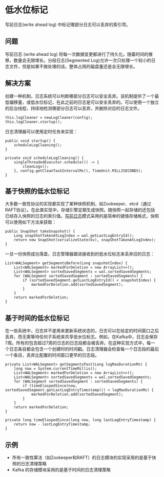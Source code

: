 # 低水位标记

写前日志(write ahead log) 中标记哪部分日志可以丢弃的索引项。

## 问题
写前日志 (write ahead log) 将每一次数据变更都进行了持久化。随着时间的推移，数量会无限增长。分段日志(Segmented Log)允许一次只处理一个较小的日志文件，但是如果不做处理的话，整体占用的磁盘量还是会无限增长。

## 解决方案
创建一种机制，日志系统可以判断哪部分日志可以安全丢弃。该机制提供了一个最低偏移量，或低水位标记，在此之前的日志是可以安全丢弃的。可以使用一个独立的后台线程，持续地检测哪部分日志可以丢弃，并删除对应的日志文件。

```
this.logCleaner = newLogCleaner(config);
this.logCleaner.startup();
```

日志清理器可以使用定时任务来实现：
```
public void startup() {
    scheduleLogCleaning();
}

private void scheduleLogCleaning() {
    singleThreadedExecutor.schedule(() -> {
        cleanLogs();
    }, config.getCleanTaskIntervalMs(), TimeUnit.MILLISECONDS);
}

```

## 基于快照的低水位标记
大多数一致性协议的实现都实现了某种快照机制，如Zookeeper、etcd（通过 RAFT协议）。在此类实现中，存储引擎定期生成快照。随快照一起存储的还包括已经存入快照的日志的索引值。[写前日志](https://martinfowler.com/articles/patterns-of-distributed-systems/wal.html)模式采用的是简单的键值存储格式，快照可以使用如下方法来获取：
```
public SnapShot takeSnapshot() {
    Long snapShotTakenAtLogIndex = wal.getLastLogEntryId();
    return new SnapShot(serializeState(kv), snapShotTakenAtLogIndex);
}
```

一旦一份快照成功落盘，日志管理器跟进接收到的低水位标志来丢弃旧的日志：
```
List<WALSegment> getSegmentsBefore(Long snapshotIndex) {
    List<WALSegment> markedForDeletion = new ArrayList<>();
    List<WALSegment> sortedSavedSegments = wal.sortedSavedSegments;
    for (WALSegment sortedSavedSegment : sortedSavedSegments) {
        if (sortedSavedSegment.getLastLogEntryId() < snapshotIndex) {
            markedForDeletion.add(sortedSavedSegment);
        }
    }
    return markedForDeletion;
}
```

## 基于时间的低水位标记
在一些系统中，日志并不是用来更新系统状态的，日志可以在给定的时间窗口之后丢弃，而无需等待任何子系统来共享低水位标志。例如，在Kafka中，日志会保存7周。所有的包含超过7周的日志的日志段都会被丢弃。在这种实现方式中，每一个日志条目都会包含一个创建时的时间戳。日志清理器会检查每一个日志段的最后一个条目，丢弃比配置的时间窗口更早的日志段。
```
private List<WALSegment> getSegmentsPast(Long logMaxDurationMs) {
    long now = System.currentTimeMillis();
    List<WALSegment> markedForDeletion = new ArrayList<>();
    List<WALSegment> sortedSavedSegments = wal.sortedSavedSegments;
    for (WALSegment sortedSavedSegment : sortedSavedSegments) {
        if (timeElaspedSince(now, sortedSavedSegment.getLastLogEntryTimestamp()) > logMaxDurationMs) {
            markedForDeletion.add(sortedSavedSegment);
        }
    }
    return markedForDeletion;
}

private long timeElaspedSince(long now, long lastLogEntryTimestamp) {
    return now - lastLogEntryTimestamp;
}

```

## 示例
* 所有一致性算法（如Zookeeper和RAFT）的日志模块的实现采用的是基于快照的日志清理策略
* Kafka 的存储模块采用的是基于时间的日志清理策略
